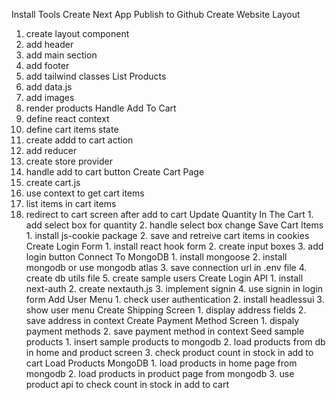  Install Tools
 Create Next App
 Publish to Github
 Create Website Layout
   1. create layout component
   2. add header
   3. add main section
   4. add footer
   5. add tailwind classes
List Products
   1. add data.js
   2. add images
   3. render products
Handle Add To Cart
   1. define react context
   2. define cart items state
   3. create addd to cart action
   4. add reducer
   5. create store provider
   6. handle add to cart button
Create Cart Page
   1. create cart.js
   2. use context to get cart items
   3. list items in cart items
   4. redirect to cart screen after add to cart
Update Quantity In The Cart
    1. add select box for quantity
    2. handle select box change
Save Cart Items
    1. install js-cookie package
    2. save and retreive cart items in cookies
Create Login Form
    1. install react hook form
    2. create input boxes
    3. add login button
Connect To MongoDB
    1. install mongoose
    2. install mongodb or use mongodb atlas
    3. save connection url in .env file
    4. create db utils file
    5. create sample users
 Create Login API
    1. install next-auth
    2. create nextauth.js
    3. implement signin
    4. use signin in login form
Add User Menu
    1. check user authentication
    2. install headlessui
    3. show user menu
Create Shipping Screen
    1. display address fields
    2. save address in context
Create Payment Method Screen
    1. dispaly payment methods
    2. save payment method in context
Seed sample products
    1. insert sample products to mongodb
    2. load products from db in home and product screen
    3. check product count in stock in add to cart
Load Products MongoDB
    1. load products in home page from mongodb
    2. load products in product page from mongodb
    3. use product api to check count in stock in add to cart